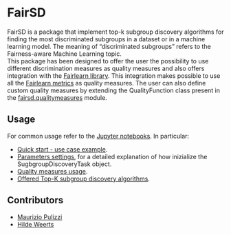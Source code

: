 # FairSD

FairSD is a package that implement top-k subgroup discovery algorithms for finding the most discriminated subgroups in a dataset or in a machine learning model. The meaning of “discriminated subgroups” refers to the Fairness-aware Machine Learning topic.<br/>
This package has been designed to offer the user the possibility to use different discrimination measures as quality measures and also offers integration with the [Fairlearn library]( https://fairlearn.github.io/). This integration makes possible to use all the [Fairlearn metrics](https://fairlearn.github.io/v0.6.0/api_reference/fairlearn.metrics.html) as quality measures. The user can also define custom quality measures by extending the QualityFunction class present in the [fairsd.qualitymeasures](https://github.com/MaurizioPulizzi/fairsd/blob/main/fairsd/qualitymeasures.py) module.

## Usage
For common usage refer to the [Jupyter notebooks](https://github.com/MaurizioPulizzi/fairsd/tree/main/notebooks). In particular:
* [Quick start - use case example](https://github.com/MaurizioPulizzi/fairsd/blob/main/notebooks/quickstart.ipynb).
* [Parameters settings](https://github.com/MaurizioPulizzi/fairsd/blob/main/notebooks/parameters_settings.ipynb), for a detailed explanation of how inizialize the SugbgroupDiscoveryTask object.
* [Quality measures usage](https://github.com/MaurizioPulizzi/fairsd/blob/main/notebooks/quality_measures.ipynb).
* [Offered Top-K subgroup discovery algorithms](https://github.com/MaurizioPulizzi/fairsd/blob/main/notebooks/subgroup_discovery_algorithms.ipynb).


## Contributors
* [Maurizio Pulizzi](https://github.com/MaurizioPulizzi)
* [Hilde Weerts](https://github.com/hildeweerts)
